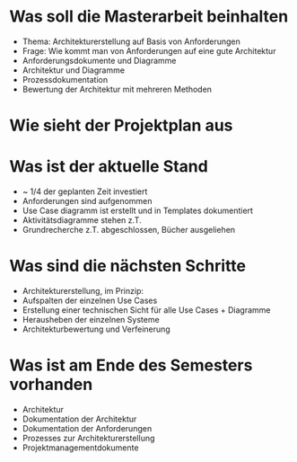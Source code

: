 # Was soll die Masterarbeit beinhalten

* Thema: Architekturerstellung auf Basis von Anforderungen
* Frage: Wie kommt man von Anforderungen auf eine gute Architektur
* Anforderungsdokumente und Diagramme
* Architektur und Diagramme
* Prozessdokumentation
* Bewertung der Architektur mit mehreren Methoden


# Wie sieht der Projektplan aus


# Was ist der aktuelle Stand
* ~ 1/4 der geplanten Zeit investiert
* Anforderungen sind aufgenommen
* Use Case diagramm ist erstellt und in Templates dokumentiert
* Aktivitätsdiagramme stehen z.T.
* Grundrecherche z.T. abgeschlossen, Bücher ausgeliehen

# Was sind die nächsten Schritte

* Architekturerstellung, im Prinzip:
 * Aufspalten der einzelnen Use Cases
 * Erstellung einer technischen Sicht für alle Use Cases + Diagramme
 * Herausheben der einzelnen Systeme
 * Architekturbewertung und Verfeinerung

# Was ist am Ende des Semesters vorhanden

* Architektur
* Dokumentation der Architektur
* Dokumentation der Anforderungen
* Prozesses zur Architekturerstellung
* Projektmanagementdokumente
